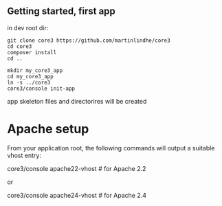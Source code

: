 ## Getting started, first app

in dev root dir:

```
git clone core3 https://github.com/martinlindhe/core3
cd core3
composer install
cd ..

mkdir my_core3_app
cd my_core3_app
ln -s ../core3
core3/console init-app
```

app skeleton files and directorires will be created





# Apache setup


From your application root,
the following commands will output a suitable vhost entry:

  core3/console apache22-vhost      # for Apache 2.2

or

  core3/console apache24-vhost      # for Apache 2.4
